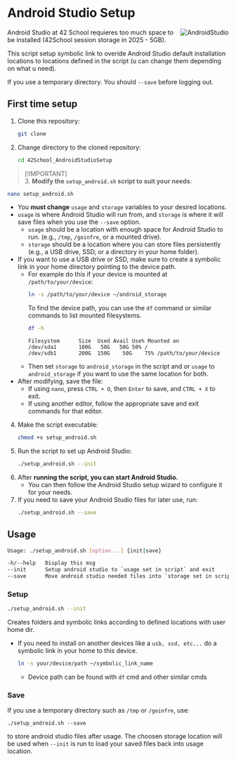 # Android Studio Setup

<img src="https://skillicons.dev/icons?i=androidstudio" alt="AndroidStudio" title="Android Studio" align="right">

Android Studio at 42 School requieres too much space to be installed (42School session storage in 2025 - 5GB).

This script setup symbolic link to overide Android Studio default installation locations
to locations defined in the script (u can change them depending on what u need).

If you use a temporary directory. You should `--save` before logging out.

## First time setup

1. Clone this repository:
   ```bash
   git clone
   ```
2. Change directory to the cloned repository:
   ```bash
   cd 42School_AndroidStudioSetup
   ```
> [!IMPORTANT]\
   > 3. **Modify the `setup_android.sh` script to suit your needs**:
   ```bash
   nano setup_android.sh
   ```
   - You **must change** `usage` and `storage` variables to your desired locations.
   - `usage` is where Android Studio will run from, and `storage` is where it will save files when you use the `--save` option.
     - `usage` should be a location with enough space for Android Studio to run. (e.g., `/tmp`, `/goinfre`, or a mounted drive).
     - `storage` should be a location where you can store files persistently (e.g., a USB drive, SSD, or a directory in your home folder).
   - If you want to use a USB drive or SSD, make sure to create a symbolic link in your home directory pointing to the device path.
     - For example do this if your device is mounted at `/path/to/your/device`:
       ```bash
       ln -s /path/to/your/device ~/android_storage
       ```
       To find the device path, you can use the `df` command or similar commands to list mounted filesystems.
       ```bash
       df -h
       ```
       ```output
       Filesystem      Size  Used Avail Use% Mounted on
       /dev/sda1       100G   50G   50G	50% /
       /dev/sdb1       200G  150G	 50G	75% /path/to/your/device
       ```
     - Then set `storage` to `android_storage` in the script and or `usage` to `android_storage` if you want to use the same location for both.
   - After modifying, save the file:
     - If using `nano`, press `CTRL + O`, then `Enter` to save, and `CTRL + X` to exit.
     - If using another editor, follow the appropriate save and exit commands for that editor.
4. Make the script executable:
   ```bash
   chmod +x setup_android.sh
   ```
5. Run the script to set up Android Studio:
   ```bash
   ./setup_android.sh --init
   ```
6. After **running the script, you can start Android Studio.**
   - You can then follow the Android Studio setup wizard to configure it for your needs.
7. If you need to save your Android Studio files for later use, run:
   ```bash
   ./setup_android.sh --save
   ```

## Usage

```bash
Usage: ./setup_android.sh [option...] {init|save}

-h/--help	Display this msg
--init		Setup android studio to `usage set in script` and exit
--save		Move android studio needed files into `storage set in script`
```

### Setup

```bash
./setup_android.sh --init
```

Creates folders and symbolic links according to defined locations with user home dir.

- If you need to install on another devices like a `usb, ssd, etc...` do a symbolic link in your home to this device.
  ```bash
  ln -s your/device/path ~/symbolic_link_name
  ```
  - Device path can be found with `df` cmd and other similar cmds

### Save

If you use a temporary directory such as `/tmp` or `/goinfre`, use:

```
./setup_android.sh --save
```

to store android studio files after usage. The choosen storage location will be used when `--init` is run to load your saved files back into usage location.

